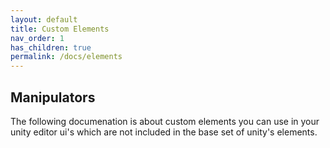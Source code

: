 ```yaml
---
layout: default
title: Custom Elements
nav_order: 1
has_children: true
permalink: /docs/elements
---
```


## Manipulators

The following documenation is about custom elements you can use in your unity editor ui's which are not included in the base set of unity's elements.